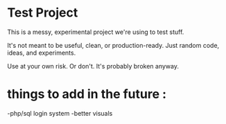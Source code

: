 # Test Project

This is a messy, experimental project we're using to test stuff.

It's not meant to be useful, clean, or production-ready. Just random code, ideas, and experiments.

Use at your own risk. Or don't. It's probably broken anyway.

# things to add in the future : 
-php/sql login system
-better visuals
